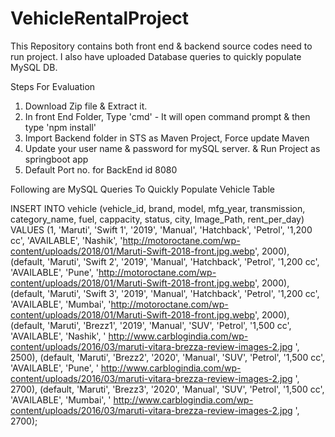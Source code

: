 # VehicleRentalProject
This Repository contains both front end &amp; backend source codes need to run project. I also have uploaded Database queries to quickly populate MySQL DB.

Steps For Evaluation
1. Download Zip file & Extract it.
2. In front End Folder, Type 'cmd' - It will open command prompt & then type 'npm install'
3. Import Backend folder in STS as Maven Project, Force update Maven
4. Update your user name & password for mySQL server. & Run Project as springboot app
5. Default Port no. for BackEnd id 8080


Following are MySQL Queries To Quickly Populate Vehicle Table

INSERT INTO vehicle 
(vehicle_id, brand, model, mfg_year, transmission, category_name, fuel, cappacity, status, city, Image_Path, rent_per_day)
VALUES 
(1, 'Maruti', 'Swift 1', '2019', 'Manual', 'Hatchback', 'Petrol', '1,200 cc', 'AVAILABLE', 'Nashik', 'http://motoroctane.com/wp-content/uploads/2018/01/Maruti-Swift-2018-front.jpg.webp', 2000),
(default, 'Maruti', 'Swift 2', '2019', 'Manual', 'Hatchback', 'Petrol', '1,200 cc', 'AVAILABLE', 'Pune', 'http://motoroctane.com/wp-content/uploads/2018/01/Maruti-Swift-2018-front.jpg.webp', 2000),
(default, 'Maruti', 'Swift 3', '2019', 'Manual', 'Hatchback', 'Petrol', '1,200 cc', 'AVAILABLE', 'Mumbai', 'http://motoroctane.com/wp-content/uploads/2018/01/Maruti-Swift-2018-front.jpg.webp', 2000),
(default, 'Maruti', 'Brezz1', '2019', 'Manual', 'SUV', 'Petrol', '1,500 cc', 'AVAILABLE', 'Nashik', ' http://www.carblogindia.com/wp-content/uploads/2016/03/maruti-vitara-brezza-review-images-2.jpg ', 2500),
(default, 'Maruti', 'Brezz2', '2020', 'Manual', 'SUV', 'Petrol', '1,500 cc', 'AVAILABLE', 'Pune', ' http://www.carblogindia.com/wp-content/uploads/2016/03/maruti-vitara-brezza-review-images-2.jpg ', 2700),
(default, 'Maruti', 'Brezz3', '2020', 'Manual', 'SUV', 'Petrol', '1,500 cc', 'AVAILABLE', 'Mumbai', ' http://www.carblogindia.com/wp-content/uploads/2016/03/maruti-vitara-brezza-review-images-2.jpg ', 2700);
